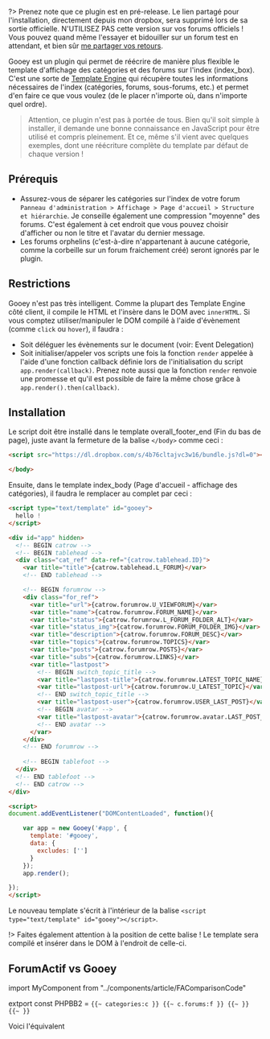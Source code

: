 ?> Prenez note que ce plugin est en pré-release. Le lien partagé pour l'installation, directement depuis mon dropbox, sera supprimé lors de sa sortie officielle. N'UTILISEZ PAS cette version sur vos forums officiels ! Vous pouvez quand même l'essayer et bidouiller sur un forum test en attendant, et bien sûr [me partager vos retours](https://github.com/poumon-io/gooey/issues).

Gooey est un plugin qui permet de réécrire de manière plus flexible le template d'affichage des catégories et des forums sur l'index (index_box). C'est une sorte de [Template Engine](https://en.wikipedia.org/wiki/Template_processor) qui récupère toutes les informations nécessaires de l'index (catégories, forums, sous-forums, etc.) et permet d'en faire ce que vous voulez (de le placer n'importe où, dans n'importe quel ordre).

> Attention, ce plugin n'est pas à portée de tous. Bien qu'il soit simple à installer, il demande une bonne connaissance en JavaScript pour être utilisé et compris pleinement. Et ce, même s'il vient avec quelques exemples, dont une réécriture complète du template par défaut de chaque version !

## Prérequis

- Assurez-vous de séparer les catégories sur l'index de votre forum `Panneau d'administration > Affichage > Page d'accueil > Structure et hiérarchie`. Je conseille également une compression "moyenne" des forums. C'est également à cet endroit que vous pouvez choisir d'afficher ou non le titre et l'avatar du dernier message.
- Les forums orphelins (c'est-à-dire n'appartenant à aucune catégorie, comme la corbeille sur un forum fraichement créé) seront ignorés par le plugin.

## Restrictions

Gooey n'est pas très intelligent. Comme la plupart des Template Engine côté client, il compile le HTML et l'insère dans le DOM avec `innerHTML`. Si vous comptez utiliser/manipuler le DOM compilé à l'aide d'évènement (comme `click` ou `hover`), il faudra :

- Soit déléguer les évènements sur le document (voir: Event Delegation)
- Soit initialiser/appeler vos scripts une fois la fonction `render` appelée à l'aide d'une fonction callback définie lors de l'initialisation du script `app.render(callback)`. Prenez note aussi que la fonction `render` renvoie une promesse et qu'il est possible de faire la même chose grâce à `app.render().then(callback)`.

## Installation

Le script doit être installé dans le template overall_footer_end (Fin du bas de page), juste avant la fermeture de la balise `</body>` comme ceci : 

```html
<script src="https://dl.dropbox.com/s/4b76cltajvc3w16/bundle.js?dl=0"></script>

</body>
```

Ensuite, dans le template index_body (Page d'accueil - affichage des catégories), il faudra le remplacer au complet par ceci : 

```html
<script type="text/template" id="gooey">
  hello !
</script>

<div id="app" hidden>  
  <!-- BEGIN catrow -->
  <!-- BEGIN tablehead -->
  <div class="cat_ref" data-ref="{catrow.tablehead.ID}">
    <var title="title">{catrow.tablehead.L_FORUM}</var>
    <!-- END tablehead -->

    <!-- BEGIN forumrow -->
    <div class="for_ref">
      <var title="url">{catrow.forumrow.U_VIEWFORUM}</var>
      <var title="name">{catrow.forumrow.FORUM_NAME}</var>
      <var title="status">{catrow.forumrow.L_FORUM_FOLDER_ALT}</var>
      <var title="status_img">{catrow.forumrow.FORUM_FOLDER_IMG}</var>
      <var title="description">{catrow.forumrow.FORUM_DESC}</var>
      <var title="topics">{catrow.forumrow.TOPICS}</var>
      <var title="posts">{catrow.forumrow.POSTS}</var>
      <var title="subs">{catrow.forumrow.LINKS}</var>
      <var title="lastpost">
        <!-- BEGIN switch_topic_title -->
        <var title="lastpost-title">{catrow.forumrow.LATEST_TOPIC_NAME}</var>
        <var title="lastpost-url">{catrow.forumrow.U_LATEST_TOPIC}</var>
        <!-- END switch_topic_title -->
        <var title="lastpost-user">{catrow.forumrow.USER_LAST_POST}</var>
        <!-- BEGIN avatar -->
        <var title="lastpost-avatar">{catrow.forumrow.avatar.LAST_POST_AVATAR}</var>
        <!-- END avatar -->
      </var>
    </div>
    <!-- END forumrow -->
    
    <!-- BEGIN tablefoot -->
  </div>
  <!-- END tablefoot -->
  <!-- END catrow --> 
</div>

<script>
document.addEventListener("DOMContentLoaded", function(){

	var app = new Gooey('#app', {
	  template: '#gooey',
	  data: {
	  	excludes: ['']
	  }
	});
	app.render();

});  
</script>
```

Le nouveau template s'écrit à l'intérieur de la balise `<script type="text/template" id="gooey"></script>`.

!> Faites également attention à la position de cette balise ! Le template sera compilé et insérer dans le DOM à l'endroit de celle-ci.

## ForumActif vs Gooey

import MyComponent from "../components/article/FAComparisonCode"

extport const PHPBB2 = `{{~ categories:c }}
	{{~ c.forums:f }}
	{{~ }}
 {{~ }}`

Voici l'équivalent 

<FAComparisonCode PHPBB2={PHPBB2} />

